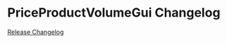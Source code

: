 # PriceProductVolumeGui Changelog

[Release Changelog](https://github.com/spryker/price-product-volume-gui/releases)
